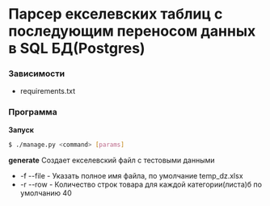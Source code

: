 # Парсер екселевских таблиц с последующим переносом данных в SQL БД(Postgres)

### Зависимости

- requirements.txt

### Программа
**Запуск**
```sh
$ ./manage.py <command> [params]
```
**generate**
Создает екселевский файл с тестовыми данными
- -f --file - Указать полное имя файла, по умолчание temp_dz.xlsx
- -r --row  - Количество строк товара для каждой категории(листа)б по умолчанию 40